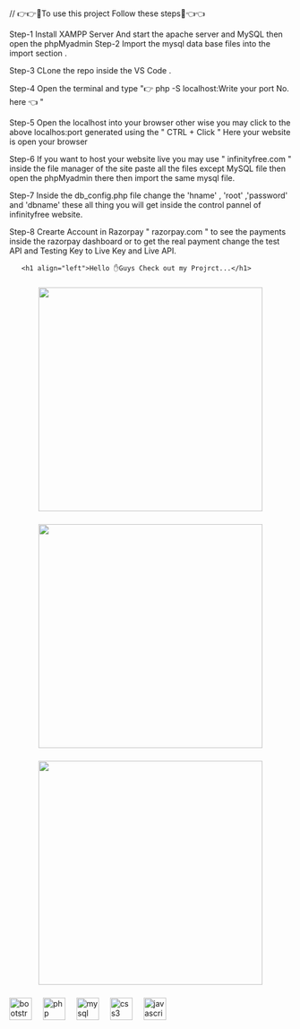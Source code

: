 // 👉👉👀To use this project Follow these steps👀👈👈 

Step-1 Install XAMPP Server And start the apache server and MySQL 
       then open the phpMyadmin
Step-2 Import the mysql data base files into the import section .     

Step-3 CLone the repo inside the VS Code .

Step-4 Open the terminal and type "👉 php -S localhost:Write your port No. here 👈 "

Step-5 Open the localhost into your browser other wise you may
       click to the above localhos:port generated using the " CTRL + Click "
       Here your website is open your browser

Step-6 If you want to host your website live you may use " infinityfree.com "
        inside the file manager of the site paste all the files except MySQL file
        then open the phpMyadmin there then import the same mysql file.

Step-7 Inside the db_config.php file change the 'hname' , 'root' ,'password' and 'dbname'
       these all thing you will get inside the control pannel of infinityfree website.

Step-8 Crearte Account in Razorpay " razorpay.com " to see the payments inside the razorpay dashboard
       or to get the real payment change the test API and Testing Key to Live Key and Live API.

       <h1 align="left">Hello ✋Guys Check out my Projrct...</h1>

###

<div align="center">
  <img height="400" src="https://i.postimg.cc/VLqpmMHH/Screenshot-2024-11-29-160253.png"  />
</div>

###

<div align="center">
  <img height="400" src="https://i.postimg.cc/K8RTnXgX/Screenshot-2024-11-30-201113.png"  />
</div>

###

<div align="center">
  <img height="400" src="https://i.postimg.cc/jdK2sph6/Screenshot-2024-11-30-201311.png"  />
</div>

###

<div align="left">
  <img src="https://cdn.jsdelivr.net/gh/devicons/devicon/icons/bootstrap/bootstrap-original.svg" height="40" alt="bootstrap logo"  />
  <img width="12" />
  <img src="https://cdn.jsdelivr.net/gh/devicons/devicon/icons/php/php-original.svg" height="40" alt="php logo"  />
  <img width="12" />
  <img src="https://cdn.jsdelivr.net/gh/devicons/devicon/icons/mysql/mysql-original.svg" height="40" alt="mysql logo"  />
  <img width="12" />
  <img src="https://cdn.jsdelivr.net/gh/devicons/devicon/icons/css3/css3-original.svg" height="40" alt="css3 logo"  />
  <img width="12" />
  <img src="https://cdn.jsdelivr.net/gh/devicons/devicon/icons/javascript/javascript-original.svg" height="40" alt="javascript logo"  />
</div>

###
       




